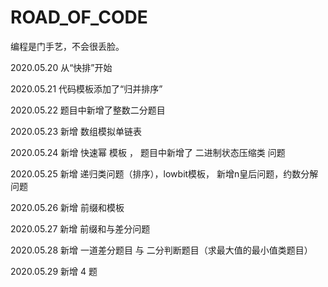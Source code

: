 # ROAD_OF_CODE
编程是门手艺，不会很丢脸。

2020.05.20 从“快排”开始

2020.05.21 代码模板添加了“归并排序”

2020.05.22 题目中新增了整数二分题目

2020.05.23 新增 数组模拟单链表

2020.05.24 新增 快速幂 模板 ， 题目中新增了 二进制状态压缩类 问题

2020.05.25 新增 递归类问题（排序），lowbit模板， 新增n皇后问题，约数分解问题

2020.05.26 新增 前缀和模板

2020.05.27 新增 前缀和与差分问题

2020.05.28 新增 一道差分题目 与 二分判断题目（求最大值的最小值类题目）

2020.05.29 新增 4 题
